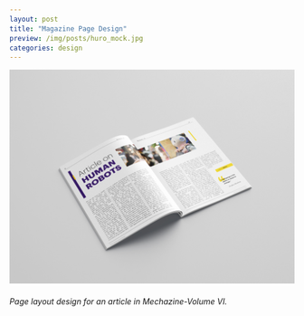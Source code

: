 ```yaml
---
layout: post
title: "Magazine Page Design"
preview: /img/posts/huro_mock.jpg
categories: design
---
```


![Human Robots](/img/posts/huro_mock.jpg) <br> 
###### Page layout design for an article in Mechazine-Volume VI.